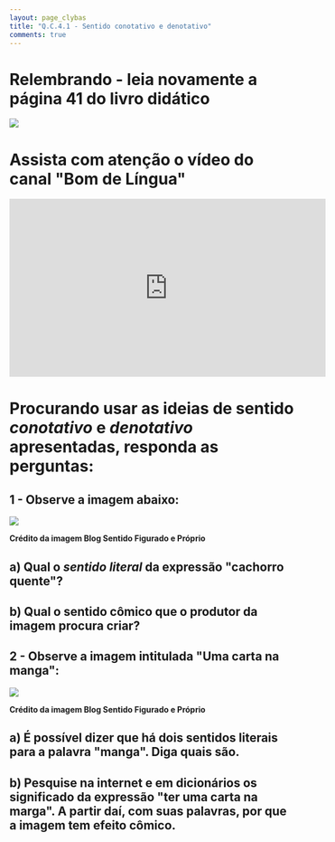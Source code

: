 ```yaml
---
layout: page_clybas
title: "Q.C.4.1 - Sentido conotativo e denotativo"
comments: true
---
```


# Relembrando - leia novamente a página 41 do livro didático

![]({{site.baseurl}}/{{site.img_path}}/clybas/conotativo_denotativo.jpg)

# Assista com atenção o vídeo do canal "Bom de Língua"

<iframe width="560" height="315" src="https://www.youtube.com/embed/5EyhiOFIblM" frameborder="0" allow="accelerometer; autoplay; encrypted-media; gyroscope; picture-in-picture" allowfullscreen></iframe>

# Procurando usar as ideias de sentido *conotativo* e *denotativo* apresentadas, responda as perguntas:

## 1 - Observe a imagem abaixo:

![](http://1.bp.blogspot.com/-gv1fpvmQskM/TkGrNXNwPsI/AAAAAAAAAiU/LuT2uY_bBGU/s1600/postercachorroquente1.jpg)

**Crédito da imagem Blog Sentido Figurado e Próprio**

## a) Qual o *sentido literal* da expressão "cachorro quente"?

## b) Qual o sentido cômico que o produtor da imagem procura criar?

## 2 - Observe a imagem intitulada "Uma carta na manga":

![](http://portaldoprofessor.mec.gov.br/storage/discovirtual/galerias/imagem/0000000109/md.0000001097.jpg)

**Crédito da imagem Blog Sentido Figurado e Próprio**

## a) É possível dizer que há dois **sentidos literais** para a palavra "manga". Diga quais são.

## b) Pesquise na **internet** e em dicionários os significado da expressão "ter uma carta na marga". A partir daí, com suas palavras, por que a imagem tem efeito cômico.
